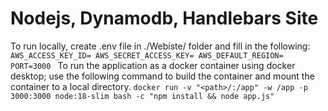 # Nodejs, Dynamodb, Handlebars Site #
To run locally, create .env file in ./Webiste/ folder and fill in the following:
``AWS_ACCESS_KEY_ID=
AWS_SECRET_ACCESS_KEY=
AWS_DEFAULT_REGION=
PORT=3000
``
To run the application as a docker container using docker desktop; use the following command to build the container and mount the container to a local directory. ``docker run -v "<path>/:/app" -w /app -p 3000:3000 node:18-slim bash -c "npm install && node app.js"``
